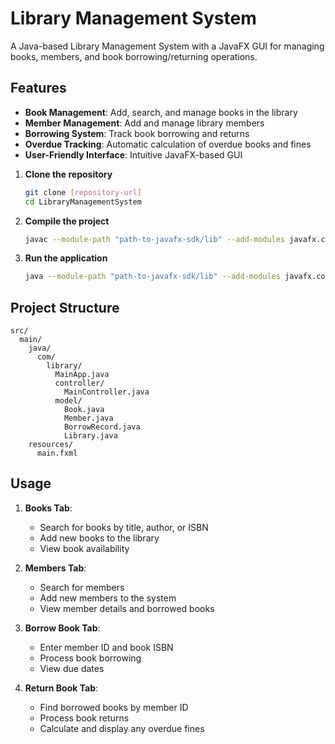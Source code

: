 # Library Management System

A Java-based Library Management System with a JavaFX GUI for managing books, members, and book borrowing/returning operations.

## Features

- **Book Management**: Add, search, and manage books in the library
- **Member Management**: Add and manage library members
- **Borrowing System**: Track book borrowing and returns
- **Overdue Tracking**: Automatic calculation of overdue books and fines
- **User-Friendly Interface**: Intuitive JavaFX-based GUI


1. **Clone the repository**
   ```bash
   git clone [repository-url]
   cd LibraryManagementSystem
   ```

2. **Compile the project**
   ```bash
   javac --module-path "path-to-javafx-sdk/lib" --add-modules javafx.controls,javafx.fxml -d out/production/LibraryManagementSystem src/main/java/com/library/*.java src/main/java/com/library/controller/*.java src/main/java/com/library/model/*.java
   ```

3. **Run the application**
   ```bash
   java --module-path "path-to-javafx-sdk/lib" --add-modules javafx.controls,javafx.fxml -cp out/production/LibraryManagementSystem com.library.MainApp
   ```

## Project Structure

```
src/
  main/
    java/
      com/
        library/
          MainApp.java
          controller/
            MainController.java
          model/
            Book.java
            Member.java
            BorrowRecord.java
            Library.java
    resources/
      main.fxml
```

## Usage

1. **Books Tab**:
   - Search for books by title, author, or ISBN
   - Add new books to the library
   - View book availability

2. **Members Tab**:
   - Search for members
   - Add new members to the system
   - View member details and borrowed books

3. **Borrow Book Tab**:
   - Enter member ID and book ISBN
   - Process book borrowing
   - View due dates

4. **Return Book Tab**:
   - Find borrowed books by member ID
   - Process book returns
   - Calculate and display any overdue fines

